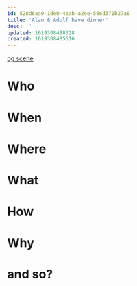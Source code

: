 ```yaml
---
id: 528d6aa9-1de0-4eab-a2ee-566d371b27a8
title: 'Alan & Adolf have dinner'
desc: ''
updated: 1619308498328
created: 1619308485616
---
```

[og scene](https://github.com/9ae/ace/blob/master/chapters/04.md#alan-and-adolf-have-dinner)

# Who

# When

# Where

# What

# How

# Why

# and so?
